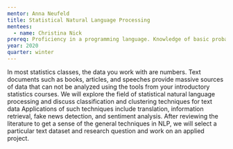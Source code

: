 ```yaml
---
mentor: Anna Neufeld
title: Statistical Natural Language Processing
mentees:
  - name: Christina Nick
prereq: Proficiency in a programming language. Knowledge of basic probability rules at the level of Stat 311.
year: 2020
quarter: winter
---
```

In most statistics classes, the data you work with are numbers. Text documents such as books, articles, and speeches provide massive sources of data that can not be analyzed using the tools from your introductory statistics courses. We will explore the field of statistical natural language processing and discuss classification and clustering techniques for text data Applications of such techniques include translation, information retrieval, fake news detection, and sentiment analysis. After reviewing the literature to get a sense of the general techniques in NLP, we will select a particular text dataset and research question and work on an applied project.